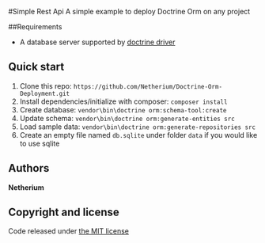#Simple Rest Api
A simple example to deploy Doctrine Orm on any project

##Requirements
* A database server supported by [doctrine driver](http://docs.doctrine-project.org/projects/doctrine-dbal/en/latest/reference/configuration.html#driver)


## Quick start
1. Clone this repo: `https://github.com/Netherium/Doctrine-Orm-Deployment.git`
2. Install dependencies/initialize with composer: `composer install` 
3. Create database: `vendor\bin\doctrine orm:schema-tool:create` 
4. Update schema: `vendor\bin\doctrine orm:generate-entities src`
5. Load sample data: `vendor\bin\doctrine orm:generate-repositories src`
6. Create an empty file named `db.sqlite` under folder `data` if you would like to use sqlite

## Authors
**Netherium**

## Copyright and license
Code released under [the MIT license](https://github.com/Netherium/Doctrine-Orm-Deployment/blob/master/LICENSE)